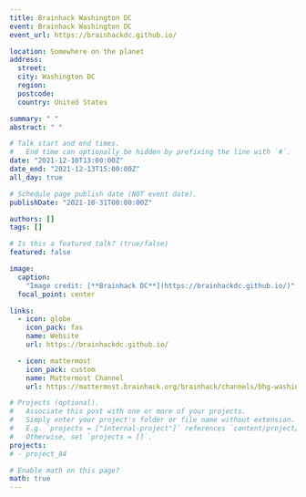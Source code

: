 ```yaml
---
title: Brainhack Washington DC
event: Brainhack Washington DC
event_url: https://brainhackdc.github.io/

location: Somewhere on the planet
address:
  street:
  city: Washington DC
  region:
  postcode:
  country: United States

summary: " "
abstract: " "

# Talk start and end times.
#   End time can optionally be hidden by prefixing the line with `#`.
date: "2021-12-10T13:00:00Z"
date_end: "2021-12-13T15:00:00Z"
all_day: true

# Schedule page publish date (NOT event date).
publishDate: "2021-10-31T00:00:00Z"

authors: []
tags: []

# Is this a featured talk? (true/false)
featured: false

image:
  caption:
    "Image credit: [**Brainhack DC**](https://brainhackdc.github.io/)"
  focal_point: center

links:
  - icon: globe
    icon_pack: fas
    name: Website
    url: https://brainhackdc.github.io/

  - icon: mattermost
    icon_pack: custom
    name: Mattermost Channel
    url: https://mattermost.brainhack.org/brainhack/channels/bhg-washingtondc

# Projects (optional).
#   Associate this post with one or more of your projects.
#   Simply enter your project's folder or file name without extension.
#   E.g. `projects = ["internal-project"]` references `content/project/deep-learning/index.md`.
#   Otherwise, set `projects = []`.
projects:
# - project_84

# Enable math on this page?
math: true
---
```


